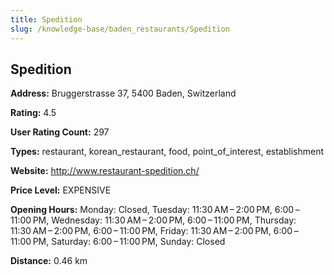 ```yaml
---
title: Spedition
slug: /knowledge-base/baden_restaurants/Spedition
---
```


## Spedition

**Address:** Bruggerstrasse 37, 5400 Baden, Switzerland

**Rating:** 4.5

**User Rating Count:** 297

**Types:** restaurant, korean_restaurant, food, point_of_interest, establishment

**Website:** http://www.restaurant-spedition.ch/

**Price Level:** EXPENSIVE

**Opening Hours:** Monday: Closed, Tuesday: 11:30 AM – 2:00 PM, 6:00 – 11:00 PM, Wednesday: 11:30 AM – 2:00 PM, 6:00 – 11:00 PM, Thursday: 11:30 AM – 2:00 PM, 6:00 – 11:00 PM, Friday: 11:30 AM – 2:00 PM, 6:00 – 11:00 PM, Saturday: 6:00 – 11:00 PM, Sunday: Closed

**Distance:** 0.46 km